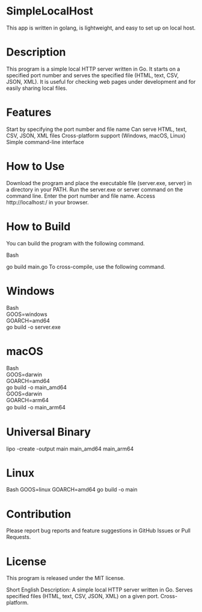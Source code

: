 # SimpleLocalHost
This app is written in golang, is lightweight, and easy to set up on local host.

# Description
This program is a simple local HTTP server written in Go. It starts on a specified port number and serves the specified file (HTML, text, CSV, JSON, XML). It is useful for checking web pages under development and for easily sharing local files.

# Features
Start by specifying the port number and file name
Can serve HTML, text, CSV, JSON, XML files
Cross-platform support (Windows, macOS, Linux)
Simple command-line interface

# How to Use
Download the program and place the executable file (server.exe, server) in a directory in your PATH.
Run the server.exe or server command on the command line.
Enter the port number and file name.
Access http://localhost:<port number>/ in your browser.

# How to Build
You can build the program with the following command.

Bash

go build main.go
To cross-compile, use the following command.

# Windows
Bash<br>
GOOS=windows<br> GOARCH=amd64<br> go build -o server.exe

# macOS
Bash
<br>
GOOS=darwin<br> GOARCH=amd64<br> go build -o main_amd64<br>
GOOS=darwin<br> GOARCH=arm64<br> go build -o main_arm64　　
# Universal Binary
lipo -create -output main main_amd64 main_arm64

# Linux
Bash
GOOS=linux GOARCH=amd64 go build -o main

# Contribution
Please report bug reports and feature suggestions in GitHub Issues or Pull Requests.

# License
This program is released under the MIT license.

Short English Description:
A simple local HTTP server written in Go. Serves specified files (HTML, text, CSV, JSON, XML) on a given port. Cross-platform.
